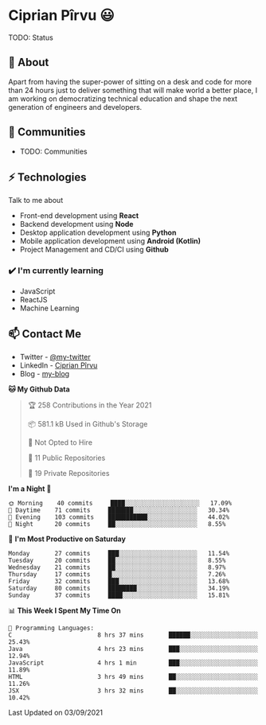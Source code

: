 # Ciprian Pîrvu 😃

TODO: Status

## 🧐 About

Apart from having the super-power of sitting on a desk and code for more than 24 hours just to deliver something that will make world a better place, I am working on democratizing technical education and shape the next generation of engineers and developers.

## 👯 Communities

-   TODO: Communities

## ⚡ Technologies

Talk to me about

-   Front-end development using **React**
-   Backend development using **Node**
-   Desktop application development using **Python**
-   Mobile application development using **Android (Kotlin)**
-   Project Management and CD/CI using **Github**

### ✔️ I'm currently learning

-   JavaScript
-   ReactJS
-   Machine Learning

## 📫 Contact Me

-   Twitter - [@my-twitter]()
-   LinkedIn - [Ciprian Pîrvu](https://www.linkedin.com/in/p%C3%AErvu-ciprian-cristian-4415991b1/)
-   Blog - [my-blog]()

<!--START_SECTION:waka-->
**🐱 My Github Data** 

> 🏆 258 Contributions in the Year 2021
 > 
> 📦 581.1 kB Used in Github's Storage 
 > 
> 🚫 Not Opted to Hire
 > 
> 📜 11 Public Repositories 
 > 
> 🔑 19 Private Repositories  
 > 
**I'm a Night 🦉** 

```text
🌞 Morning    40 commits     ████░░░░░░░░░░░░░░░░░░░░░   17.09% 
🌆 Daytime    71 commits     ███████░░░░░░░░░░░░░░░░░░   30.34% 
🌃 Evening    103 commits    ███████████░░░░░░░░░░░░░░   44.02% 
🌙 Night      20 commits     ██░░░░░░░░░░░░░░░░░░░░░░░   8.55%

```
📅 **I'm Most Productive on Saturday** 

```text
Monday       27 commits     ███░░░░░░░░░░░░░░░░░░░░░░   11.54% 
Tuesday      20 commits     ██░░░░░░░░░░░░░░░░░░░░░░░   8.55% 
Wednesday    21 commits     ██░░░░░░░░░░░░░░░░░░░░░░░   8.97% 
Thursday     17 commits     █░░░░░░░░░░░░░░░░░░░░░░░░   7.26% 
Friday       32 commits     ███░░░░░░░░░░░░░░░░░░░░░░   13.68% 
Saturday     80 commits     ████████░░░░░░░░░░░░░░░░░   34.19% 
Sunday       37 commits     ████░░░░░░░░░░░░░░░░░░░░░   15.81%

```


📊 **This Week I Spent My Time On** 

```text
💬 Programming Languages: 
C                        8 hrs 37 mins       ██████░░░░░░░░░░░░░░░░░░░   25.43% 
Java                     4 hrs 23 mins       ███░░░░░░░░░░░░░░░░░░░░░░   12.94% 
JavaScript               4 hrs 1 min         ███░░░░░░░░░░░░░░░░░░░░░░   11.89% 
HTML                     3 hrs 49 mins       ██░░░░░░░░░░░░░░░░░░░░░░░   11.26% 
JSX                      3 hrs 32 mins       ██░░░░░░░░░░░░░░░░░░░░░░░   10.42%

```


 Last Updated on 03/09/2021
<!--END_SECTION:waka-->

